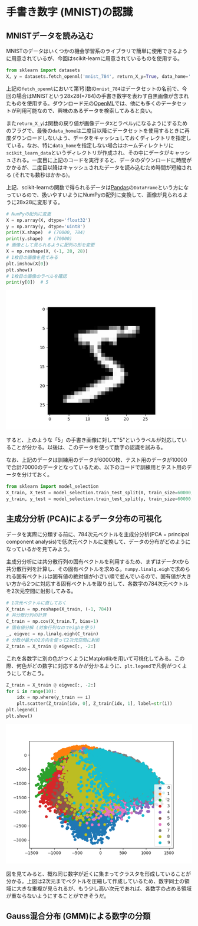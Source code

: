 手書き数字 (MNIST)の認識
===

## MNISTデータを読み込む

MNISTのデータはいくつかの機会学習系のライブラリで簡単に使用できるように用意されているが、今回はscikit-learnに用意されているものを使用する。

```python
from sklearn import datasets
X, y = datasets.fetch_openml('mnist_784', return_X_y=True, data_home='./mnist')
```

上記の`fetch_openml`において第1引数の`mnist_784`はデータセットの名前で、今回の場合はMNISTという28x28(=784)の手書き数字を表わす白黒画像が含まれたものを使用する。ダウンロード元の[OpenML](https://www.openml.org/search)では、他にも多くのデータセットが利用可能なので、興味のあるデータを検索してみると良い。

また`return_X_y`は関数の戻り値が画像データ`X`とラベル`y`になるようにするためのフラグで、最後の`data_home`は二度目以降にデータセットを使用するときに再度ダウンロードしないよう、データをキャッシュしておくディレクトリを指定している。なお、特に`data_home`を指定しない場合はホームディレクトリに`scikit_learn_data`というディレクトリが作成され、その中にデータがキャッシュされる。一度目に上記のコードを実行すると、データのダウンロードに時間がかかるが、二度目以降はキャッシュされたデータを読み込むため時間が短縮される (それでも数秒はかかる)。

上記、scikit-learnの関数で得られるデータは[Pandas](https://pandas.pydata.org/)の`DataFrame`という方になっているので、扱いやすいようにNumPyの配列に変換して、画像が見られるように28x28に変形する。

```python
# NumPyの配列に変更
X = np.array(X, dtype='float32')
y = np.array(y, dtype='uint8')
print(X.shape)  # (70000, 784)
print(y.shape)  # (70000)
# 画像として見られるように配列の形を変更
X = np.reshape(X, (-1, 28, 28))
# 1枚目の画像を見てみる
plt.imshow(X[0])
plt.show()
# 1枚目の画像のラベルを確認
print(y[0])  # 5
```

![](./imgs/mnist_first_one.jpg)

すると、上のような「5」の手書き画像に対して"5"というラベルが対応していることが分かる。以後は、このデータを使って数字の認識を試みる。

なお、上記のデータは訓練用のデータが60000枚、テスト用のデータが10000で合計70000のデータとなっているため、以下のコードで訓練用とテスト用のデータを分けておく。

```python
from sklearn import model_selection
X_train, X_test = model_selection.train_test_split(X, train_size=60000, test_size=10000, shuffle=False)
y_train, y_test = model_selection.train_test_split(y, train_size=60000, test_size=10000, shuffle=False)
```

## 主成分分析 (PCA)によるデータ分布の可視化

データを実際に分類する前に、784次元ベクトルを主成分分析(PCA = principal component analysis)で低次元ベクトルに変換して、データの分布がどのようになっているかを見てみよう。

主成分分析には共分散行列の固有ベクトルを利用するため、まずはデータ`X`から共分散行列を計算し、その固有ベクトルを求める。`numpy.linalg.eigh`で求められる固有ベクトルは固有値の絶対値が小さい順で並んでいるので、固有値が大きい方から2つに対応する固有ベクトルを取り出して、各数字の784次元ベクトルを2次元空間に射影してみる。


```python
# 1次元ベクトルに直しておく
X_train = np.reshape(X_train, (-1, 784))  
# 共分散行列の計算
C_train = np.cov(X_train.T, bias=1)
# 固有値分解 (対象行列なのでeighを使う)
_, eigvec = np.linalg.eigh(C_train)
# 分散が最大の2方向を使って2次元空間に射影
Z_train = X_train @ eigvec[:, -2:]
```

これを各数字に別の色がつくようにMatplotlibを用いて可視化してみる。この際、何色がどの数字に対応するかが分かるように、`plt.legend`で凡例がつくようにしておこう。

```python
Z_train = X_train @ eigvec[:, -2:]
for i in range(10):
    idx = np.where(y_train == i)
    plt.scatter(Z_train[idx, 0], Z_train[idx, 1], label=str(i))
plt.legend()
plt.show()
```

![](./imgs/mnist_pca.png)

図を見てみると、概ね同じ数字が近くに集まってクラスタを形成していることが分かる。上図は2次元までベクトルを圧縮して作成しているため、数字同士の領域に大きな重複が見られるが、もう少し高い次元であれば、各数字の占める領域が重ならないようにすることができそうだ。

## Gauss混合分布 (GMM)による数字の分類
